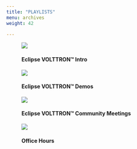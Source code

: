 ```yaml
---
title: "PLAYLISTS"
menu: archives
weight: 42

---
```


<div class="playlist-wrapper-flex">
    <figure class="PlaylistFig">
        <a href="https://www.youtube.com/playlist?list=PLdW5J6qhxuwArRdyV1reXICYCL_6Nwz9h" target="_blank" rel="noopener noreferrer">
            <img  src="https://i.ytimg.com/vi/IBwtCjiBvR0/maxresdefault.jpg">
        </a>
        <h4>Eclipse VOLTTRON™ Intro</h4>
    </figure>
    <figure class="PlaylistFig">
        <a href="https://www.youtube.com/playlist?list=PLdW5J6qhxuwD_C16V8TkqYytyzhr4xqcm" target="_blank" rel="noopener noreferrer">
            <img  src="https://i.ytimg.com/vi/X7nYZLysOM0/maxresdefault.jpg">
        </a>
        <h4>Eclipse VOLTTRON™ Demos</h4>
    </figure>
    <figure class="PlaylistFig" >
        <a href="https://www.youtube.com/playlist?list=PLdW5J6qhxuwDExyPIcfFiOBHoSQWPWGD4" target="_blank" rel="noopener noreferrer">
            <img  src="https://i.ytimg.com/vi/bQ_7IBF-y70/maxresdefault.jpg">
        </a>
        <h4>Eclipse VOLTTRON™ Community Meetings</h4>
    </figure>
    <figure class="PlaylistFig" >
        <a href="https://www.youtube.com/playlist?list=PLdW5J6qhxuwBOMTG64IH4vSt2SXrziHk8" target="_blank" rel="noopener noreferrer">
            <img  src="https://i.ytimg.com/vi/F1cpeu3FK7s/maxresdefault.jpg">
        </a>
        <h4>Office Hours</h4>
    </figure>
</div>

